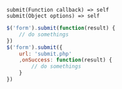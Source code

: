     submit(Function callback) => self
    submit(Object options) => self

~~~js
$('form').submit(function(result) {
    // do somethings
})
$('form').submit({
    url: 'submit.php'
    ,onSuccess: function(result) {
        // do somethings
    }
})
~~~